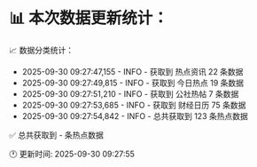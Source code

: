 📊 本次数据更新统计：
==========================

📈 数据分类统计：
- 2025-09-30 09:27:47,155 - INFO - 获取到 热点资讯 22 条数据
- 2025-09-30 09:27:49,815 - INFO - 获取到 今日热点 19 条数据
- 2025-09-30 09:27:51,210 - INFO - 获取到 公社热帖 7 条数据
- 2025-09-30 09:27:53,685 - INFO - 获取到 财经日历 75 条数据
- 2025-09-30 09:27:54,842 - INFO - 总共获取到 123 条热点数据

✅ 总共获取到 - 条热点数据

🕐 更新时间: 2025-09-30 09:27:55
